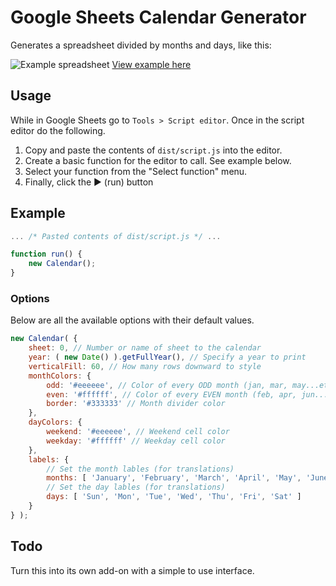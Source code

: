 # Google Sheets Calendar Generator

Generates a spreadsheet divided by months and days, like this:

![Example spreadsheet](https://i.imgur.com/4c5hJYX.png)
[View example here](https://docs.google.com/spreadsheets/d/12aCPyi9v5EyFGKHUkTyeSV41u0wSPEXex6xkFxxVoII/edit)

## Usage

While in Google Sheets go to `Tools > Script editor`. Once in the script editor do the following.

1. Copy and paste the contents of `dist/script.js` into the editor.
2. Create a basic function for the editor to call. See example below.
3. Select your function from the "Select function" menu.
4. Finally, click the ▶ (run) button

## Example

```javascript
... /* Pasted contents of dist/script.js */ ...

function run() {
	new Calendar();
}
```

### Options

Below are all the available options with their default values.

```javascript
new Calendar( {
	sheet: 0, // Number or name of sheet to the calendar
	year: ( new Date() ).getFullYear(), // Specify a year to print
	verticalFill: 60, // How many rows downward to style
	monthColors: {
		odd: '#eeeeee', // Color of every ODD month (jan, mar, may...etc)
		even: '#ffffff', // Color of every EVEN month (feb, apr, jun...etc)
		border: '#333333' // Month divider color
	},
	dayColors: {
		weekend: '#eeeeee', // Weekend cell color
		weekday: '#ffffff' // Weekday cell color
	},
	labels: {
		// Set the month lables (for translations)
		months: [ 'January', 'February', 'March', 'April', 'May', 'June', 'July', 'August', 'September', 'October', 'November', 'December' ],
		// Set the day lables (for translations)
		days: [ 'Sun', 'Mon', 'Tue', 'Wed', 'Thu', 'Fri', 'Sat' ]
	}
} );
```

## Todo

Turn this into its own add-on with a simple to use interface.